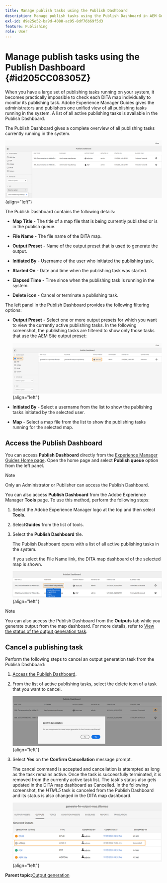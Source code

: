 ```yaml
---
title: Manage publish tasks using the Publish Dashboard
description: Manage publish tasks using the Publish Dashboard in AEM Guides. Know how to access the publishing dashboard and cancel a publish task.
exl-id: d9e25e52-ba9d-4088-ac95-8df76b69f5d3
feature: Publishing
role: User
---
```

# Manage publish tasks using the Publish Dashboard {#id205CC08305Z}

When you have a large set of publishing tasks running on your system, it becomes practically impossible to check each DITA map individually to monitor its publishing task. Adobe Experience Manager Guides gives the administrators and publishers one unified view of all publishing tasks running in the system. A list of all active publishing tasks is available in the Publish Dashboard.

The Publish Dashboard gives a complete overview of all publishing tasks currently running in the system.

![](images/publish-dashboard.png){align="left"}

The Publish Dashboard contains the following details:

- **Map Title** - The title of a map file that is being currently published or is in the publish queue.

- **File Name** - The file name of the DITA map.

- **Output Preset** - Name of the output preset that is used to generate the output.

- **Initiated By** - Username of the user who initiated the publishing task.

- **Started On** - Date and time when the publishing task was started.

- **Elapsed Time** - Time since when the publishing task is running in the system.

- **Delete icon** - Cancel or terminate a publishing task.

The left panel in the Publish Dashboard provides the following filtering options:

- **Output Preset** - Select one or more output presets for which you want to view the currently active publishing tasks. In the following screenshot, the publishing tasks are filtered to show only those tasks that use the AEM Site output preset:

    ![](images/publish-dashboard-preset-filter.png){align="left"}

- **Initiated By** - Select a username from the list to show the publishing tasks initiated by the selected user.

- **Map** - Select a map file from the list to show the publishing tasks running for the selected map.

## Access the Publish Dashboard 

You can access **Publish Dashboard** directly from the [Experience Manager Guides Home page](./intro-home-page.md). Open the home page and select **Publish queue** option from the left panel.

>[!NOTE]
>
> Only an Administrator or Publisher can access the Publish Dashboard.

You can also access **Publish Dashboard** from the Adobe Experience Manager **Tools** page. To use this method, perform the following steps:

1.  Select the Adobe Experience Manager logo at the top and then select **Tools**.

1.  Select**Guides** from the list of tools.

1.  Select the **Publish Dashboard** tile.

    The Publish Dashboard opens with a list of all active publishing tasks in the system.

    If you select the File Name link, the DITA map dashboard of the selected map is shown.

    ![](images/publish-dashboard-click-filename-link.png){align="left"}


>[!NOTE]
>
> You can also access the Publish Dashboard from the **Outputs** tab while you generate output from the map dashboard. For more details, refer to [View the status of the output generation task](generate-output-for-a-dita-map.md#viewing_output_history).

## Cancel a publishing task 

Perform the following steps to cancel an output generation task from the Publish Dashboard:

1.  [Access the Publish Dashboard](#access-the-publish-dashboard).

1.  From the list of active publishing tasks, select the delete icon of a task that you want to cancel.

    ![](images/publish-dashboard-cancel-task.png){align="left"}

1.  Select **Yes** on the **Confirm Cancellation** message prompt.

    The cancel command is accepted and cancellation is attempted as long as the task remains active. Once the task is successfully terminated, it is removed from the currently active task list. The task's status also gets updated in the DITA map dashboard as Cancelled. In the following screenshot, the *HTML5* task is canceled from the Publish Dashboard and its status is also changed in the DITA map dashboard.

    ![](images/cancelled-output-task.png){align="left"}


**Parent topic:**[Output generation](generate-output.md)
